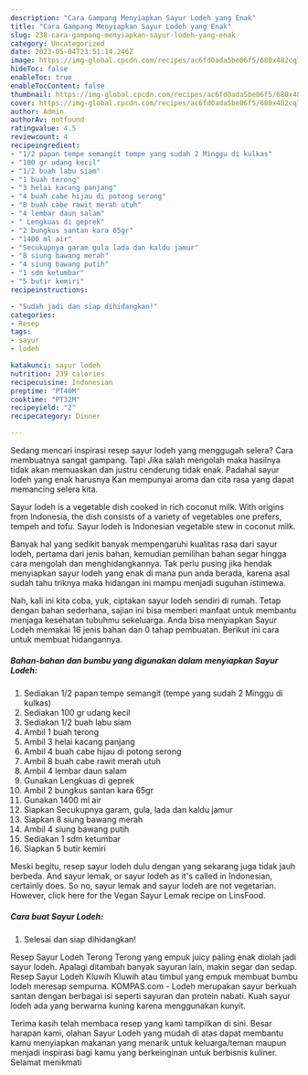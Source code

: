 ```yaml
---
description: "Cara Gampang Menyiapkan Sayur Lodeh yang Enak"
title: "Cara Gampang Menyiapkan Sayur Lodeh yang Enak"
slug: 238-cara-gampang-menyiapkan-sayur-lodeh-yang-enak
category: Uncategorized
date: 2023-05-04T23:51:14.246Z
image: https://img-global.cpcdn.com/recipes/ac6fd0ada5be06f5/680x482cq70/sayur-lodeh-foto-resep-utama.jpg
hideToc: false
enableToc: true
enableTocContent: false
thumbnail: https://img-global.cpcdn.com/recipes/ac6fd0ada5be06f5/680x482cq70/sayur-lodeh-foto-resep-utama.jpg
cover: https://img-global.cpcdn.com/recipes/ac6fd0ada5be06f5/680x482cq70/sayur-lodeh-foto-resep-utama.jpg
author: Admin
authorAv: notfound
ratingvalue: 4.5
reviewcount: 4
recipeingredient:
- "1/2 papan tempe semangit tempe yang sudah 2 Minggu di kulkas"
- "100 gr udang kecil"
- "1/2 buah labu siam"
- "1 buah terong"
- "3 helai kacang panjang"
- "4 buah cabe hijau di potong serong"
- "8 buah cabe rawit merah utuh"
- "4 lembar daun salam"
- " Lengkuas di geprek"
- "2 bungkus santan kara 65gr"
- "1400 ml air"
- "Secukupnya garam gula lada dan kaldu jamur"
- "8 siung bawang merah"
- "4 siung bawang putih"
- "1 sdm ketumbar"
- "5 butir kemiri"
recipeinstructions:

- "Sudah jadi dan siap dihidangkan!"
categories:
- Resep
tags:
- sayur
- lodeh

katakunci: sayur lodeh 
nutrition: 239 calories
recipecuisine: Indonesian
preptime: "PT40M"
cooktime: "PT32M"
recipeyield: "2"
recipecategory: Dinner

---
```



Sedang mencari inspirasi resep sayur lodeh yang menggugah selera? Cara membuatnya sangat gampang. Tapi Jika salah mengolah maka hasilnya tidak akan memuaskan dan justru cenderung tidak enak. Padahal sayur lodeh yang enak harusnya Kan mempunyai aroma dan cita rasa yang dapat memancing selera kita.


Sayur lodeh is a vegetable dish cooked in rich coconut milk. With origins from Indonesia, the dish consists of a variety of vegetables one prefers, tempeh and tofu. Sayur lodeh is Indonesian vegetable stew in coconut milk.

Banyak hal yang sedikit banyak mempengaruhi kualitas rasa dari sayur lodeh, pertama dari jenis bahan, kemudian pemilihan bahan segar hingga cara mengolah dan menghidangkannya. Tak perlu pusing jika hendak menyiapkan sayur lodeh yang enak di mana pun anda berada, karena asal sudah tahu triknya maka hidangan ini mampu menjadi suguhan istimewa.


Nah, kali ini kita coba, yuk, ciptakan sayur lodeh sendiri di rumah. Tetap dengan bahan sederhana, sajian ini bisa memberi manfaat untuk membantu menjaga kesehatan tubuhmu sekeluarga. Anda bisa menyiapkan Sayur Lodeh memakai 16 jenis bahan dan 0 tahap pembuatan. Berikut ini cara untuk membuat hidangannya.

<!--inarticleads1-->

##### Bahan-bahan dan bumbu yang digunakan dalam menyiapkan Sayur Lodeh:

1. Sediakan 1/2 papan tempe semangit (tempe yang sudah 2 Minggu di kulkas)
1. Sediakan 100 gr udang kecil
1. Sediakan 1/2 buah labu siam
1. Ambil 1 buah terong
1. Ambil 3 helai kacang panjang
1. Ambil 4 buah cabe hijau di potong serong
1. Ambil 8 buah cabe rawit merah utuh
1. Ambil 4 lembar daun salam
1. Gunakan  Lengkuas di geprek
1. Ambil 2 bungkus santan kara 65gr
1. Gunakan 1400 ml air
1. Siapkan Secukupnya garam, gula, lada dan kaldu jamur
1. Siapkan 8 siung bawang merah
1. Ambil 4 siung bawang putih
1. Sediakan 1 sdm ketumbar
1. Siapkan 5 butir kemiri


Meski begitu, resep sayur lodeh dulu dengan yang sekarang juga tidak jauh berbeda. And sayur lemak, or sayur lodeh as it&#39;s called in Indonesian, certainly does. So no, sayur lemak and sayur lodeh are not vegetarian. However, click here for the Vegan Sayur Lemak recipe on LinsFood. 

<!--inarticleads2-->

##### Cara buat Sayur Lodeh:


1. Selesai dan siap dihidangkan!

Resep Sayur Lodeh Terong Terong yang empuk juicy paling enak diolah jadi sayur lodeh. Apalagi ditambah banyak sayuran lain, makin segar dan sedap. Resep Sayur Lodeh Kluwih Kluwih atau timbul yang empuk membuat bumbu lodeh meresap sempurna. KOMPAS.com - Lodeh merupakan sayur berkuah santan dengan berbagai isi seperti sayuran dan protein nabati. Kuah sayur lodeh ada yang berwarna kuning karena menggunakan kunyit. 

Terima kasih telah membaca resep yang kami tampilkan di sini. Besar harapan kami, olahan Sayur Lodeh yang mudah di atas dapat membantu kamu menyiapkan makanan yang menarik untuk keluarga/teman maupun menjadi inspirasi bagi kamu yang berkeinginan untuk berbisnis kuliner. Selamat menikmati
